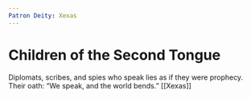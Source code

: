 ```yaml
---
Patron Deity: Xexas
---
```


# Children of the Second Tongue


Diplomats, scribes, and spies who speak lies as if they were prophecy. Their oath: “We speak, and the world bends.”
[[Xexas]]
